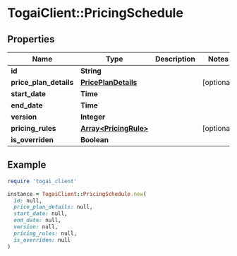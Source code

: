 # TogaiClient::PricingSchedule

## Properties

| Name | Type | Description | Notes |
| ---- | ---- | ----------- | ----- |
| **id** | **String** |  |  |
| **price_plan_details** | [**PricePlanDetails**](PricePlanDetails.md) |  | [optional] |
| **start_date** | **Time** |  |  |
| **end_date** | **Time** |  |  |
| **version** | **Integer** |  |  |
| **pricing_rules** | [**Array&lt;PricingRule&gt;**](PricingRule.md) |  | [optional] |
| **is_overriden** | **Boolean** |  |  |

## Example

```ruby
require 'togai_client'

instance = TogaiClient::PricingSchedule.new(
  id: null,
  price_plan_details: null,
  start_date: null,
  end_date: null,
  version: null,
  pricing_rules: null,
  is_overriden: null
)
```

